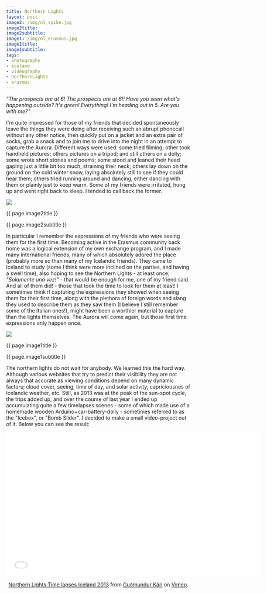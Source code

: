 ```yaml
---
title: Northern Lights
layout: post
image2: /img/nl_spike.jpg
image2title:
image2subtitle: 
image1: /img/nl_erasmus.jpg
image1title:
image1subtitle: 
tags:
- photography 
- iceland
- videography
- northernLights
- erasmus
---
```


_"The prospects are at 6! The prospects are at 6!! Have you seen what's happening outside? It's green! Everything! I'm heading out in 5. Are you with me?"_ 

I'm quite impressed for those of my friends that decided spontaneously leave the things they were doing after receiving such an abrupt phonecall without any other notice, then quickly put on a jacket and an extra pair of socks, grab a snack and to join me to drive into the night in an attempt to capture the Aurora. Different ways were used: some tried filming; other took handheld pictures; others pictures on a tripod; and still others on a dolly; some wrote short stories and poems; some stood and leaned their head gaping just a little bit too much, straining their neck; 
others lay down on the ground on the cold winter snow, laying absolutely still to see if they could hear them;
others tried running around and dancing, either dancing with them or plainly just to keep warm.
Some of my friends were irritated, hung up and went right back to sleep. 
I tended to call back the former.

<div id="myCarousel" class="carousel slide">
  <!-- Carousel items -->
	<div class="carousel-inner">
		<div class="active item">
			<img class="carouselImage" src=" {{ page.image2 }}"> 
			<div class="container">
				<div class="carousel-caption">
					<p class="lead"> {{ page.image2title }}</p>
					<p class="muted"> {{ page.image2subtitle }}</p>
				</div>
			</div>
		</div>
	</div>
</div>

In particular I remember the expressions of my friends who were seeing them for the first time.
Becoming active in the Erasmus community back home was a logical extension of my own exchange program, and I made many international friends, many of which absolutely adored the place (probably more so than many of my Icelandic friends).
They came to Iceland to study (some I think were more inclined on the parties, and having a swell time), also hoping to see the Northern Lights - at least once; _"Solamente una vez!"_ - that would be enough for me, one of my friend said. 
And all of them did! - those that took the time to look for them at least!
I sometimes think if capturing the expressions they showed when seeing them for their first time, along with the plethora of foreign words and slang they used to describe them as they saw them (I believe I still remember some of the Italian ones!), might have been a worthier material to capture than the lights themselves. The Aurora will come again, but those first time expressions only happen once.

<div id="myCarousel" class="carousel slide">
  <!-- Carousel items -->
	<div class="carousel-inner">
		<div class="active item">
			<img class="carouselImage" src=" {{ page.image1 }}"> 
			<div class="container">
				<div class="carousel-caption">
					<p class="lead"> {{ page.image1title }}</p>
					<p class="muted"> {{ page.image1subtitle }}</p>
				</div>
			</div>
		</div>
	</div>
</div>

The northern lights do not wait for anybody. We learned this the hard way. Although various websites that try to predict their visibility they are not always that accurate as viewing conditions depend on many dynamic factors; cloud cover, seeing, time of day, and solar activity, capriciousnes of Icelandic weather, etc. 
Still, as 2013 was at the peak of the sun-spot cycle, the trips added up, and over the course of last year I ended up accumulating quite a few timelapses scenes - some of which made use of a homemade wooden Arduino+car-battery-dolly - sometimes referred to as the "Icebox", or "Bomb Slider".
I decided to make a small video-project out of it. 
Below you can see the result:

<center>
<iframe src="//player.vimeo.com/video/84564623" width="700" height="394" frameborder="0" webkitallowfullscreen mozallowfullscreen allowfullscreen></iframe> <p><a href="http://vimeo.com/84564623">Northern Lights Time lapses Iceland 2013</a> from <a href="http://vimeo.com/user22290691">Gu&eth;mundur K&aacute;ri</a> on <a href="https://vimeo.com">Vimeo</a>.</p>
</center>
